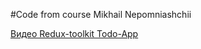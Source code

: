 #Code from course Mikhail Nepomniashchii

[Видео Redux-toolkit Todo-App](https://www.youtube.com/watch?v=C0fBnil_Im4)   